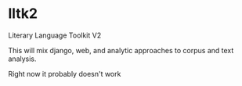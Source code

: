 # lltk2

Literary Language Toolkit V2

This will mix django, web, and analytic approaches to corpus and text analysis.

Right now it probably doesn't work
